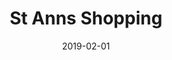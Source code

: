 ---
title: St Anns Shopping
date: "2019-02-01"
path: "/portfolio/st-anns-shopping"
websiteurl: https://www.stannsshopping.co.uk/
thumbnail: ../media/st-anns-shopping/thumbnail.jpg
heroimage: ../media/st-anns-shopping/heroimage.png
projectDescription: Tasked with migrating their outdated and slow Joomla website to the latest WordPress platform, using a design provided by the creative studio.
projectImage: ''
techStack:
  - WordPress
  - HTML
  - PHP
  - SCSS
  - jQuery
  - SwiperJS
  - IsotopeMasonry
  - WaypointsJS
  - Adobe Illustrator
  - Adobe Photoshop
position: Web Developer at Bewonder*
---